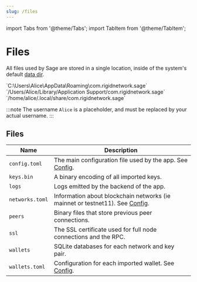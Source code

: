 ```yaml
---
slug: /files
---
```


import Tabs from '@theme/Tabs';
import TabItem from '@theme/TabItem';

# Files

All files used by Sage are stored in a single location, inside of the system's default [data dir](https://docs.rs/dirs/latest/dirs/fn.data_dir.html).

<Tabs groupId="operating-systems">
  <TabItem value="win" label="Windows">`C:\Users\Alice\AppData\Roaming\com.rigidnetwork.sage`</TabItem>
  <TabItem value="mac" label="MacOS">`/Users/Alice/Library/Application Support/com.rigidnetwork.sage`</TabItem>
  <TabItem value="linux" label="Linux">`/home/alice/.local/share/com.rigidnetwork.sage`</TabItem>
</Tabs>

:::note
The username `Alice` is a placeholder, and must be replaced by your actual username.
:::

## Files

| Name            | Description                                                                                  |
| --------------- | -------------------------------------------------------------------------------------------- |
| `config.toml`   | The main configuration file used by the app. See [Config](/docs/config).                     |
| `keys.bin`      | A binary encoding of all imported keys.                                                      |
| `logs`          | Logs emitted by the backend of the app.                                                      |
| `networks.toml` | Information about blockchain networks (ie mainnet or testnet11). See [Config](/docs/config). |
| `peers`         | Binary files that store previous peer connections.                                           |
| `ssl`           | The SSL certificate used for full node connections and the RPC.                              |
| `wallets`       | SQLite databases for each network and key pair.                                              |
| `wallets.toml`  | Configuration for each imported wallet. See [Config](/docs/config).                          |

